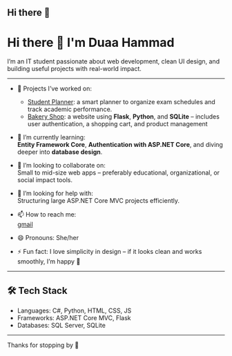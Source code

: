 ## Hi there 👋

<!--
**Duaa-Hammad/Duaa-Hammad** is a ✨ _special_ ✨ repository because its `README.md` (this file) appears on your GitHub profile.

Here are some ideas to get you started:

- 🔭 I’m currently working on ...
- 🌱 I’m currently learning ...
- 👯 I’m looking to collaborate on ...
- 🤔 I’m looking for help with ...
- 💬 Ask me about ...
- 📫 How to reach me: ...
- 😄 Pronouns: ...
- ⚡ Fun fact: ...
-->
# Hi there 👋 I'm Duaa Hammad

I’m an IT student passionate about web development, clean UI design, and building useful projects with real-world impact.

---

- 🚀 Projects I’ve worked on:
  - [Student Planner](https://github.com/Duaa-Hammad/StudentPlanner): a smart planner to organize exam schedules and track academic performance.
  - [Bakery Shop](https://github.com/Duaa-Hammad/BakeryShop): a website using **Flask**, **Python**, and **SQLite** – includes user authentication, a shopping cart, and product management

- 🌱 I’m currently learning:  
  **Entity Framework Core**, **Authentication with ASP.NET Core**, and diving deeper into **database design**.

- 👯 I’m looking to collaborate on:  
  Small to mid-size web apps – preferably educational, organizational, or social impact tools.

- 🤔 I’m looking for help with:  
  Structuring large ASP.NET Core MVC projects efficiently.

- 📫 How to reach me:  
  [gmail](doaahammad211@gmail.com)

- 😄 Pronouns: She/her  
- ⚡ Fun fact: I love simplicity in design – if it looks clean and works smoothly, I’m happy 💫

---

## 🛠️ Tech Stack
- Languages: C#, Python, HTML, CSS, JS
- Frameworks: ASP.NET Core MVC, Flask
- Databases: SQL Server, SQLite
  
---

Thanks for stopping by 🌸

